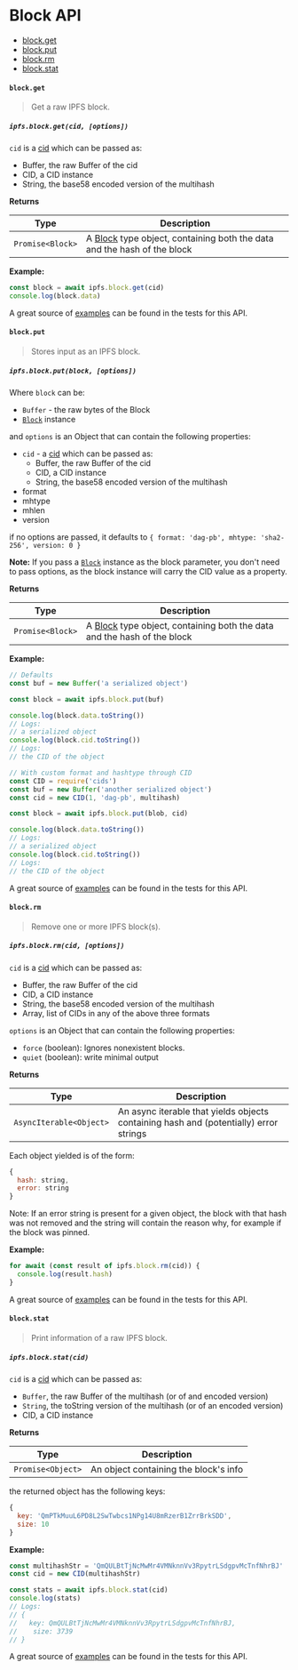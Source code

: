 # Block API

* [block.get](#blockget)
* [block.put](#blockput)
* [block.rm](#blockrm)
* [block.stat](#blockstat)

#### `block.get`

> Get a raw IPFS block.

##### `ipfs.block.get(cid, [options])`

`cid` is a [cid][cid] which can be passed as:

- Buffer, the raw Buffer of the cid
- CID, a CID instance
- String, the base58 encoded version of the multihash

**Returns**

| Type | Description |
| -------- | -------- |
| `Promise<Block>` | A [Block][block] type object, containing both the data and the hash of the block |

**Example:**

```JavaScript
const block = await ipfs.block.get(cid)
console.log(block.data)
```

A great source of [examples][] can be found in the tests for this API.

#### `block.put`

> Stores input as an IPFS block.

##### `ipfs.block.put(block, [options])`

Where `block` can be:

- `Buffer` - the raw bytes of the Block
- [`Block`][block] instance

and `options` is an Object that can contain the following properties:

- `cid` - a [cid][cid] which can be passed as:
  - Buffer, the raw Buffer of the cid
  - CID, a CID instance
  - String, the base58 encoded version of the multihash
- format
- mhtype
- mhlen
- version

if no options are passed, it defaults to `{ format: 'dag-pb', mhtype: 'sha2-256', version: 0 }`

**Note:** If you pass a [`Block`][block] instance as the block parameter, you don't need to pass options, as the block instance will carry the CID value as a property.

**Returns**

| Type | Description |
| -------- | -------- |
| `Promise<Block>` | A [Block][block] type object, containing both the data and the hash of the block |

**Example:**

```JavaScript
// Defaults
const buf = new Buffer('a serialized object')

const block = await ipfs.block.put(buf)

console.log(block.data.toString())
// Logs:
// a serialized object
console.log(block.cid.toString())
// Logs:
// the CID of the object

// With custom format and hashtype through CID
const CID = require('cids')
const buf = new Buffer('another serialized object')
const cid = new CID(1, 'dag-pb', multihash)

const block = await ipfs.block.put(blob, cid)

console.log(block.data.toString())
// Logs:
// a serialized object
console.log(block.cid.toString())
// Logs:
// the CID of the object
```

A great source of [examples][] can be found in the tests for this API.

#### `block.rm`

> Remove one or more IPFS block(s).

##### `ipfs.block.rm(cid, [options])`

`cid` is a [cid][cid] which can be passed as:

- Buffer, the raw Buffer of the cid
- CID, a CID instance
- String, the base58 encoded version of the multihash
- Array, list of CIDs in any of the above three formats

`options` is an Object that can contain the following properties:

- `force` (boolean): Ignores nonexistent blocks.
- `quiet` (boolean): write minimal output

**Returns**

| Type | Description |
| -------- | -------- |
| `AsyncIterable<Object>` | An async iterable that yields objects containing hash and (potentially) error strings |

Each object yielded is of the form:

```js
{
  hash: string,
  error: string
}
```

Note: If an error string is present for a given object, the block with that hash was not removed and the string will contain the reason why, for example if the block was pinned.

**Example:**

```JavaScript
for await (const result of ipfs.block.rm(cid)) {
  console.log(result.hash)
}
```

A great source of [examples][] can be found in the tests for this API.

#### `block.stat`

> Print information of a raw IPFS block.

##### `ipfs.block.stat(cid)`

`cid` is a [cid][cid] which can be passed as:

- `Buffer`, the raw Buffer of the multihash (or of and encoded version)
- `String`, the toString version of the multihash (or of an encoded version)
- CID, a CID instance

**Returns**

| Type | Description |
| -------- | -------- |
| `Promise<Object>` | An object containing the block's info |

the returned object has the following keys:

```JavaScript
{
  key: 'QmPTkMuuL6PD8L2SwTwbcs1NPg14U8mRzerB1ZrrBrkSDD',
  size: 10
}
```

**Example:**

```JavaScript
const multihashStr = 'QmQULBtTjNcMwMr4VMNknnVv3RpytrLSdgpvMcTnfNhrBJ'
const cid = new CID(multihashStr)

const stats = await ipfs.block.stat(cid)
console.log(stats)
// Logs:
// {
//   key: QmQULBtTjNcMwMr4VMNknnVv3RpytrLSdgpvMcTnfNhrBJ,
//    size: 3739
// }
```

A great source of [examples][] can be found in the tests for this API.

[block]: https://github.com/ipfs/js-ipfs-block
[multihash]: https://github.com/multiformats/multihash
[examples]: https://github.com/ipfs/interface-ipfs-core/blob/master/src/block
[cid]: https://www.npmjs.com/package/cids
